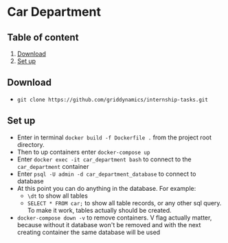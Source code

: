 # Car Department

## Table of content

1. [Download](#Download)
2. [Set up](#setup)

## Download

* ```git clone https://github.com/griddynamics/internship-tasks.git```

<a name="setup"></a>
## Set up

* Enter in terminal ```docker build -f Dockerfile .``` from the project root directory.
* Then to up containers enter ```docker-compose up```
* Enter ```docker exec -it car_department bash``` to connect to the ```car_department``` container
* Enter ```psql -U admin -d car_department_database``` to connect to database
* At this point you can do anything in the database. For example:
    * ```\dt``` to show all tables
    * ```SELECT * FROM car;``` to show all table records, or any other sql query. To make it work, tables actually
      should be created.
* ```docker-compose down -v``` to remove containers. V flag actually matter, because without it database won't be
  removed and with the next creating container the same database will be used
